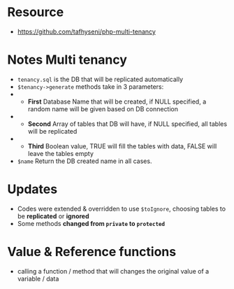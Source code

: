 # Resource

- https://github.com/tafhyseni/php-multi-tenancy

# Notes Multi tenancy

- `tenancy.sql` is the DB that will be replicated automatically
- `$tenancy->generate` methods take in 3 parameters:
- - **First** Database Name that will be created, if NULL specified, a random name will be given based on DB connection
- - **Second** Array of tables that DB will have, if NULL specified, all tables will be replicated
- - **Third** Boolean value, TRUE will fill the tables with data, FALSE will leave the tables empty
- `$name` Return the DB created name in all cases.

# Updates

- Codes were extended & overridden to use `$toIgnore`, choosing tables to be **replicated** or **ignored**
- Some methods **changed from `private` to `protected`**

# Value & Reference functions

- calling a function / method that will changes the original value of a variable / data